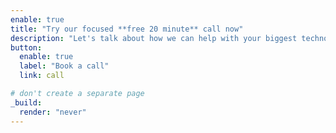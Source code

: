 ```yaml
---
enable: true
title: "Try our focused **free 20 minute** call now"
description: "Let's talk about how we can help with your biggest technology issue"
button:
  enable: true
  label: "Book a call"
  link: call

# don't create a separate page
_build:
  render: "never"
---
```

